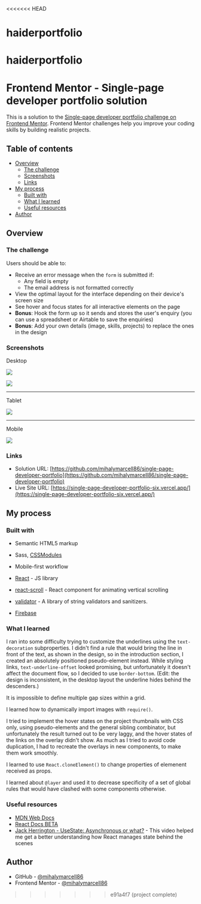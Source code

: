 <<<<<<< HEAD
# haiderportfolio
haiderportfolio
=======
# Frontend Mentor - Single-page developer portfolio solution

This is a solution to the [Single-page developer portfolio challenge on Frontend Mentor](https://www.frontendmentor.io/challenges/singlepage-developer-portfolio-bBVj2ZPi-x). Frontend Mentor challenges help you improve your coding skills by building realistic projects.

## Table of contents

- [Overview](#overview)
  - [The challenge](#the-challenge)
  - [Screenshots](#screenshots)
  - [Links](#links)
- [My process](#my-process)
  - [Built with](#built-with)
  - [What I learned](#what-i-learned)
  - [Useful resources](#useful-resources)
- [Author](#author)

## Overview

### The challenge

Users should be able to:

- Receive an error message when the `form` is submitted if:
  - Any field is empty
  - The email address is not formatted correctly
- View the optimal layout for the interface depending on their device's screen size
- See hover and focus states for all interactive elements on the page
- **Bonus**: Hook the form up so it sends and stores the user's enquiry (you can use a spreadsheet or Airtable to save the enquiries)
- **Bonus**: Add your own details (image, skills, projects) to replace the ones in the design

### Screenshots

Desktop

![](./screenshots/screenshot-desktop.png)

![](./screenshots/screenshot-desktop-active.png)

---

Tablet

![](./screenshots/screenshot-tablet.png)

---

Mobile

![](./screenshots/screenshot-mobile.png)

### Links

- Solution URL: [https://github.com/mihalymarcell86/single-page-developer-portfolio](https://github.com/mihalymarcell86/single-page-developer-portfolio)
- Live Site URL: [https://single-page-developer-portfolio-six.vercel.app/](https://single-page-developer-portfolio-six.vercel.app/)

## My process

### Built with

- Semantic HTML5 markup
- Sass, [CSSModules](https://github.com/css-modules/css-modules)
- Mobile-first workflow

- [React](https://reactjs.org/) - JS library
- [react-scroll](https://www.npmjs.com/package/react-scroll) - React component for animating vertical scrolling
- [validator](https://www.npmjs.com/package/validator) - A library of string validators and sanitizers.

- [Firebase](https://firebase.google.com/)

### What I learned

I ran into some difficulty trying to customize the underlines using the `text-decoration` subproperties. I didn't find a rule that would bring the line in front of the text, as shown in the design, so in the introduction section, I created an absolutely positioned pseudo-element instead. While styling links, `text-underline-offset` looked promising, but unfortunately it doesn't affect the document flow, so I decided to use `border-bottom`.
(Edit: the design is inconsistent, in the desktop layout the underline hides behind the descenders.)

It is impossible to define multiple gap sizes within a grid.

I learned how to dynamically import images with `require()`.

I tried to implement the hover states on the project thumbnails with CSS only, using pseudo-elements and the general sibling combinator, but unfortunately the result turned out to be very laggy, and the hover states of the links on the overlay didn't show. As much as I tried to avoid code duplication, I had to recreate the overlays in new components, to make them work smoothly.

I learned to use `React.cloneElement()` to change properties of elemenent received as props.

I learned about `@layer` and used it to decrease specificity of a set of global rules that would have clashed with some components otherwise.

### Useful resources

- [MDN Web Docs](https://developer.mozilla.org/en-US/)
- [React Docs BETA](https://beta.reactjs.org/)
- [Jack Herrington - UseState: Asynchronous or what?](https://www.youtube.com/watch?v=RAJD4KpX8LA) - This video helped me get a better understanding how React manages state behind the scenes

## Author

- GitHub - [@mihalymarcell86](https://www.github.com/mihalymarcell86)
- Frontend Mentor - [@mihalymarcell86](https://www.frontendmentor.io/profile/mihalymarcell86)
>>>>>>> e91a4f7 (project complete)
